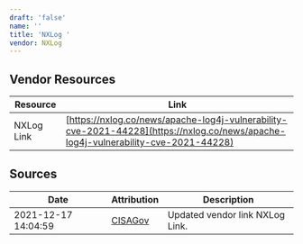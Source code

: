 ```yaml
---
draft: 'false'
name: ''
title: 'NXLog '
vendor: NXLog
---
```


## Vendor Resources
| Resource | Link |
| --- | --- |
| NXLog Link | [https://nxlog.co/news/apache-log4j-vulnerability-cve-2021-44228](https://nxlog.co/news/apache-log4j-vulnerability-cve-2021-44228) |



## Sources
| Date | Attribution | Description |
| --- | --- | --- |
| 2021-12-17 14:04:59 | [CISAGov](https://raw.githubusercontent.com/cisagov/log4j-affected-db/develop/README.md) | Updated vendor link NXLog Link.  |
